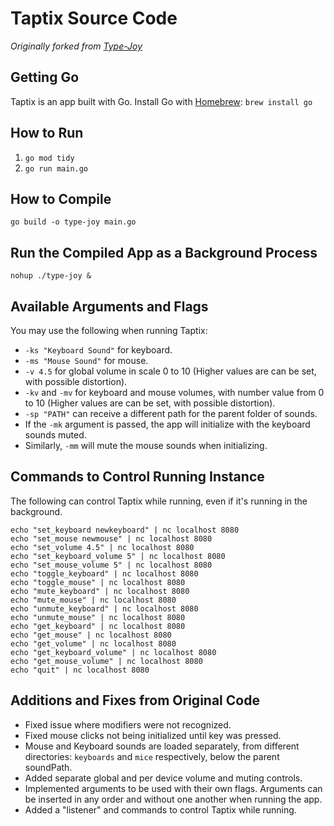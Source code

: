 # Taptix Source Code
*Originally forked from [Type-Joy](https://github.com/webdevcody/type-joy)*

## Getting Go
Taptix is an app built with Go.
Install Go with [Homebrew](https://brew.sh/): `brew install go`

## How to Run
1. `go mod tidy`
2. `go run main.go`

## How to Compile
`go build -o type-joy main.go`

## Run the Compiled App as a Background Process
`nohup ./type-joy &`

## Available Arguments and Flags
  You may use the following when running Taptix:
  * `-ks "Keyboard Sound"` for keyboard.
  * `-ms "Mouse Sound"` for mouse.
  * `-v 4.5` for global volume in scale 0 to 10 (Higher values are can be set, with possible distortion).
  * `-kv` and `-mv` for keyboard and mouse volumes, with number value from 0 to 10 (Higher values are can be set, with possible distortion).
  * `-sp "PATH"` can receive a different path for the parent folder of sounds.
  * If the `-mk` argument is passed, the app will initialize with the keyboard sounds muted. 
  * Similarly, `-mm` will mute the mouse sounds when initializing.

## Commands to Control Running Instance
The following can control Taptix while running, even if it's running in the background.

```
echo "set_keyboard newkeyboard" | nc localhost 8080
echo "set_mouse newmouse" | nc localhost 8080
echo "set_volume 4.5" | nc localhost 8080
echo "set_keyboard_volume 5" | nc localhost 8080
echo "set_mouse_volume 5" | nc localhost 8080
echo "toggle_keyboard" | nc localhost 8080
echo "toggle_mouse" | nc localhost 8080
echo "mute_keyboard" | nc localhost 8080
echo "mute_mouse" | nc localhost 8080
echo "unmute_keyboard" | nc localhost 8080
echo "unmute_mouse" | nc localhost 8080
echo "get_keyboard" | nc localhost 8080
echo "get_mouse" | nc localhost 8080
echo "get_volume" | nc localhost 8080
echo "get_keyboard_volume" | nc localhost 8080
echo "get_mouse_volume" | nc localhost 8080
echo "quit" | nc localhost 8080
```

## Additions and Fixes from Original Code
* Fixed issue where modifiers were not recognized.
* Fixed mouse clicks not being initialized until key was pressed.
* Mouse and Keyboard sounds are loaded separately, from different directories: `keyboards` and `mice` respectively, below the parent soundPath.
* Added separate global and per device volume and muting controls.
* Implemented arguments to be used with their own flags. Arguments can be inserted in any order and without one another when running the app.
* Added a "listener" and commands to control Taptix while running.